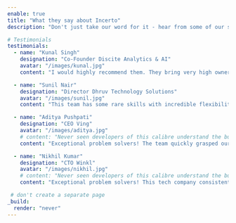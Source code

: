 ```yaml
---
enable: true
title: "What they say about Incerto"
description: "Don't just take our word for it - hear from some of our satisfied clients! Check out some of our testimonials below to see what others are saying about Incerto."

# Testimonials
testimonials:
  - name: "Kunal Singh"
    designation: "Co-Founder Discite Analytics & AI"
    avatar: "/images/kunal.jpg"
    content: "I would highly recommend them. They bring very high ownership to the projects they work on with no followups required, and they are really good problem solvers so its easy to trust them with some critical issues you are facing."

  - name: "Sunil Nair"
    designation: "Director Dhruv Technology Solutions"
    avatar: "/images/sunil.jpg"
    content: "This team has some rare skills with incredible flexibility and subject matter expertise. They have worked diligently to meet and exceed our expectations."

  - name: "Aditya Pushpati"
    designation: "CEO Ving"
    avatar: "/images/aditya.jpg"
    # content: "Never seen developers of this calibre understand the business and problems this well and goddd they were relentless."
    content: "Exceptional problem solvers! The team quickly grasped our intricate business needs, delivering ingenious solutions using Open Source frameworks. A game-changer for sure!"

  - name: "Nikhil Kumar"
    designation: "CTO Winkl"
    avatar: "/images/nikhil.jpg"
    # content: "Never seen developers of this calibre understand the business and problems this well and goddd they were relentless."
    content: "Exceptional problem solvers! This tech company consistently impresses with their innovative solutions. They tackle complex challenges with precision and creativity. A game-changer for problem-solving!"

 # don't create a separate page
_build:
  render: "never"
---
```

